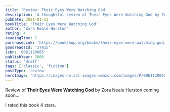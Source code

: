 ```yaml
---
title: 'Review: Their Eyes Were Watching God'
description: 'A thoughtful review of Their Eyes Were Watching God by Zora Neale Hurston'
pubDate: 2021-01-12
bookTitle: 'Their Eyes Were Watching God'
author: 'Zora Neale Hurston'
rating: 4
readingTime: 1
purchaseLink: 'https://bookshop.org/books/their-eyes-were-watching-god/9780061120060'
goodreadsId: '37415'
isbn: '0061120065'
publishYear: 2006
status: 'draft'
tags: ['classic', 'fiction']
postType: 'review'
heroImage: 'https://images-na.ssl-images-amazon.com/images/P/0061120065.01.L.jpg'
---
```


Review of **Their Eyes Were Watching God** by Zora Neale Hurston coming soon...

I rated this book 4 stars.